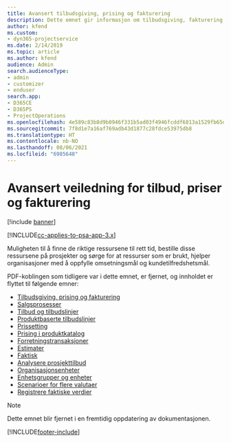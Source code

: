 ```yaml
---
title: Avansert tilbudsgiving, prising og fakturering
description: Dette emnet gir informasjon om tilbudsgiving, fakturering og prising i Project Service Automation.
author: kfend
ms.custom:
- dyn365-projectservice
ms.date: 2/14/2019
ms.topic: article
ms.author: kfend
audience: Admin
search.audienceType:
- admin
- customizer
- enduser
search.app:
- D365CE
- D365PS
- ProjectOperations
ms.openlocfilehash: 4e589c83b8d9b0946f331b5ad03f4946fcddf6813a1529fb65d9b86f8ebf3a07
ms.sourcegitcommit: 7f8d1e7a16af769adb43d1877c28fdce53975db8
ms.translationtype: HT
ms.contentlocale: nb-NO
ms.lasthandoff: 08/06/2021
ms.locfileid: "6985648"
---
```

# <a name="advanced-quoting-pricing-and-billing-guide"></a>Avansert veiledning for tilbud, priser og fakturering

[!include [banner](../../includes/psa-now-project-operations.md)]

[!INCLUDE[cc-applies-to-psa-app-3.x](../../includes/cc-applies-to-psa-app-3x.md)]

Muligheten til å finne de riktige ressursene til rett tid, bestille disse ressursene på prosjekter og sørge for at ressurser som er brukt, hjelper organisasjoner med å oppfylle omsetningsmål og kundetilfredshetsmål. 

PDF-koblingen som tidligere var i dette emnet, er fjernet, og innholdet er flyttet til følgende emner:

- [Tilbudsgiving, prising og fakturering](../quote-bill-price.md)
- [Salgsprosesser](../basic-sales-process.md)
- [Tilbud og tilbudslinjer](../basic-quote-lines.md)
- [Produktbaserte tilbudslinjer](../product-based-quote-lines.md)
- [Prissetting](../basic-pricing.md)
- [Prising i produktkatalog](../product-catalog-pricing.md)
- [Forretningstransaksjoner](../basic-business-transactions.md)
- [Estimater](../estimates.md)
- [Faktisk](../actuals.md)
- [Analysere prosjekttilbud](../basic-analyzing-quotes.md)
- [Organisasjonsenheter](../advanced-organizational.md)
- [Enhetsgrupper og enheter](../advanced-units.md)
- [Scenarioer for flere valutaer](../advanced-currency.md)
- [Registrere faktiske verdier](../advanced-actuals.md)

> [!NOTE]
> Dette emnet blir fjernet i en fremtidig oppdatering av dokumentasjonen. 


[!INCLUDE[footer-include](../../includes/footer-banner.md)]